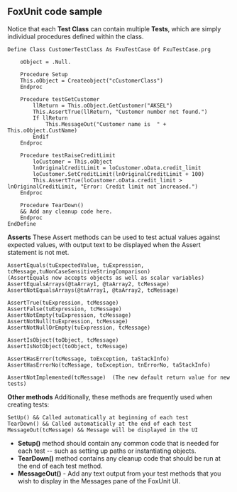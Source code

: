 ## FoxUnit code sample

Notice that each **Test Class** can contain multiple **Tests**, which are simply individual procedures defined within the class.


	Define Class CustomerTestClass As FxuTestCase Of FxuTestCase.prg

		oObject = .Null.

		Procedure Setup
		This.oObject = Createobject("cCustomerClass")
		Endproc

		Procedure testGetCustomer
			llReturn = This.oObject.GetCustomer("AKSEL")
			This.AssertTrue(llReturn, "Customer number not found.")
			If llReturn
				This.MessageOut("Customer name is  " + This.oObject.CustName)
			Endif
		Endproc

		Procedure testRaiseCreditLimit
			loCustomer = This.oObject
			lnOriginalCreditLimit = loCustomer.oData.credit_limit
			loCustomer.SetCreditLimit(lnOriginalCreditLimit + 100)
			This.AssertTrue(loCustomer.oData.credit_limit > lnOriginalCreditLimit, "Error: Credit limit not increased.")
		Endproc
		
		Procedure TearDown()
		&& Add any cleanup code here.
		Endproc
	EndDefine


**Asserts**
These Assert methods can be used to test actual values against expected values, with output text to be displayed when the Assert statement is not met.

	AssertEquals(tuExpectedValue, tuExpression, tcMessage,tuNonCaseSensitiveStringComparison)
	(AssertEquals now accepts objects as well as scalar variables)
	AssertEqualsArrays(@taArray1, @taArray2, tcMessage)
	AssertNotEqualsArrays(@taArray1, @taArray2, tcMessage)

	AssertTrue(tuExpression, tcMessage)
	AssertFalse(tuExpression, tcMessage)
	AssertNotEmpty(tuExpression, tcMessage)
	AssertNotNull(tuExpression, tcMessage)
	AssertNotNullOrEmpty(tuExpression, tcMessage)

	AssertIsObject(toObject, tcMessage)
	AssertIsNotObject(toObject, tcMessage)

	AssertHasError(tcMessage, toException, taStackInfo)
	AssertHasErrorNo(tcMessage, toException, tnErrorNo, taStackInfo)

	AssertNotImplemented(tcMessage)  (The new default return value for new tests)


**Other methods**
Additionally, these methods are frequently used when creating tests:


	SetUp() && Called automatically at beginning of each test
	TearDown() && Called automatically at the end of each test
	MessageOut(tcMessage) && Message will be displayed in the UI


* **Setup()** method should contain any common code that is needed for each test -- such as setting up paths or instantiating objects.
* **TearDown()** method contains any cleanup code that should be run at the end of each test method.
* **MessageOut()** - Add any text output from your test methods that you wish to display in the Messages pane of the FoxUnit UI.